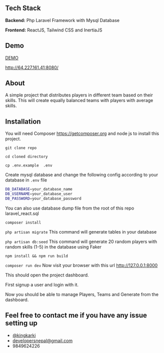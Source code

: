 ## Tech Stack

**Backend:** Php Laravel Framework with Mysql Database

**Frontend:** ReactJS, Tailwind CSS and InertiaJS

## Demo

[DEMO](http://64.227.161.41:8080/)

http://64.227.161.41:8080/

## About

A simple project that distributes players in different team based on their skills. This will create equally balanced teams with players with average skills.

## Installation

You will need Composer https://getcomposer.org and node js to install this project.

`git clone repo`

`cd cloned directory `

`cp .env.example  .env`

Create mysql database and change the following config according to your database in `.env` file

```bash
DB_DATABASE=your_database_name
DB_USERNAME=your_database_user
DB_PASSWORD=your_database_password
```

You can also use database dump file from the root of this repo laravel_react.sql

`composer install `

`php artisan migrate` This command will generate tables in your database

`php artisan db:seed` This command will generate 20 random players with random skills (1-5) in the database using Faker

`npm install && npm run build`

`composer run dev`
Now visit your browser with this url http://127.0.0.1:8000

This should open the project dashboard.

First signup a user and login with it.

Now you should be able to manage Players, Teams and Generate from the dashboard.

## Feel free to contact me if you have any issue setting up

- [@kingkarki](https://www.github.com/kingkarki)
- developersnepal@gmail.com
- 9849624226
